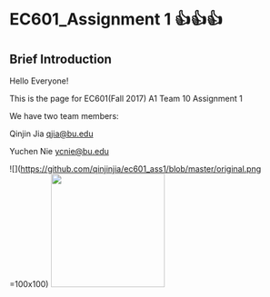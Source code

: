 # EC601_Assignment 1 :thumbsup::thumbsup::thumbsup:
## Brief Introduction
  Hello Everyone! 
  
  This is the page for EC601(Fall 2017) A1 Team 10 Assignment 1
  
  We have two team members:
  
  Qinjin Jia qjia@bu.edu
  
  Yuchen Nie ycnie@bu.edu

![](https://github.com/qinjinjia/ec601_ass1/blob/master/original.png =100x100)
<img src="https://github.com/qinjinjia/ec601_ass1/blob/master/original.png" width="200" height="200">
